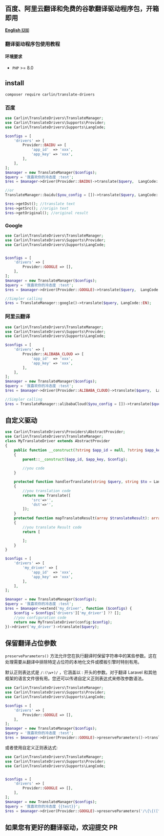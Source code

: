 ## 百度、阿里云翻译和免费的谷歌翻译驱动程序包，开箱即用
[**English 🇺🇸**](README.md)
### 翻译驱动程序包使用教程
#### 环境要求
- `PHP` >= 8.0

## install
```
composer require carlin/translate-drivers
```

### 百度

```php
use Carlin\TranslateDrivers\TranslateManager;
use Carlin\TranslateDrivers\Supports\Provider;
use Carlin\TranslateDrivers\Supports\LangCode;

$configs = [
    'drivers' => [
        Provider::BAIDU => [
            'app_id'  => 'xxx',
            'app_key' => 'xxx',
        ],
    ],
];
$manager = new TranslateManager($configs);
$query = '我喜欢你的冷态度 :test';
$res = $manager->driver(Provider::BAIDU)->translate($query,  LangCode::EN);

//or
TranslateManager::baidu($you_config = [])->translate($query, LangCode::EN);

$res->getDst(); //translate text
$res->getSrc(); //origin text
$res->getOriginal(); //original result
```


### Google

```php
use Carlin\TranslateDrivers\TranslateManager;
use Carlin\TranslateDrivers\Supports\Provider;
use Carlin\TranslateDrivers\Supports\LangCode;


$configs = [
    'drivers' => [
        Provider::GOOGLE => [],
    ],
];
$manager = new TranslateManager($configs);
$query = '我喜欢你的冷态度 :test';
$res = $manager->driver(Provider::GOOGLE)->translate($query,  LangCode::EN);

//Simpler calling
$res = TranslateManager::google()->translate($query, LangCode::EN);
```

### 阿里云翻译

```php
use Carlin\TranslateDrivers\TranslateManager;
use Carlin\TranslateDrivers\Supports\Provider;
use Carlin\TranslateDrivers\Supports\LangCode;

$configs = [
    'drivers' => [
        Provider::ALIBABA_CLOUD => [
            'app_id'  => 'xxx',
            'app_key' => 'xxx',
        ],
    ],
];
$manager = new TranslateManager($configs);
$query = '我喜欢你的冷态度 :test';
$res = $manager->driver(Provider::ALIBABA_CLOUD)->translate($query,  LangCode::EN);

//Simpler calling
$res = TranslateManager::alibabaCloud($you_config = [])->translate($query, LangCode::EN);
```

## 自定义驱动
```php
use Carlin\TranslateDrivers\Providers\AbstractProvider;
use Carlin\TranslateDrivers\TranslateManager;
class MyTranslateDriver extends AbstractProvider
{
    public function __construct(?string $app_id = null, ?string $app_key = null, array $config = [])
    {
        parent::__construct($app_id, $app_key, $config);
        
        //you code
    }

    protected function handlerTranslate(string $query, string $to = LangCode::EN, string $from = LangCode::AUTO): Translate
    {
        //you translation code
        return new Translate([
            'src'=>'',
            'dst'=>'',
        ]);
    }
    protected function mapTranslateResult(array $translateResult): array
    {
        //you translate Result code
        return [

        ];
    }
}

$configs = [
    'drivers' => [
        'my_driver' => [
            'app_id'  => 'xxx',
            'app_key' => 'xxx',
        ],
    ],
];

$manager = new TranslateManager($configs);
$query = '我喜欢你的冷态度 :test';
$res = $manager->extend('my_driver', function ($configs) {
    $config = $configs['drivers']['my_driver'] ?? [];
    //you configuration code
    return new MyTranslateDriver(config:$config);
})->driver('my_driver')->translate($query);
```

## 保留翻译占位参数

```preserveParameters()``` 方法允许您在执行翻译时保留字符串中的某些参数。这在处理需要从翻译中排除特定占位符的本地化文件或模板引擎时特别有用。

默认正则表达式是 ```/:(\w+)/``` ，它涵盖以 : 开头的参数。对于翻译 Laravel 和其他框架的语言文件很有用。您还可以传递自定义正则表达式来修改参数语法。
```php
use Carlin\TranslateDrivers\TranslateManager;
use Carlin\TranslateDrivers\Supports\Provider;
use Carlin\TranslateDrivers\Supports\LangCode;

$configs = [
    'drivers' => [
        Provider::GOOGLE => [],
    ],
];
$manager = new TranslateManager($configs);
$query = '我喜欢你的冷态度 :test';
$res = $manager->driver(Provider::GOOGLE)->preserveParameters()->translate($query, LangCode::EN); //I like your cold attitude :test
```

或者使用自定义正则表达式:

```php
use Carlin\TranslateDrivers\TranslateManager;
use Carlin\TranslateDrivers\Supports\Provider;
use Carlin\TranslateDrivers\Supports\LangCode;


$configs = [
    'drivers' => [
        Provider::GOOGLE => [],
    ],
];
$manager = new TranslateManager($configs);
$query = '我喜欢你的冷态度 {{test}}';
$res = $manager->driver(Provider::GOOGLE)->preserveParameters('/\{\{([^}]+)\}\}/')->translate($query, LangCode::EN); //I like your cold attitude {{test}}
```


## 如果您有更好的翻译驱动，欢迎提交 PR
